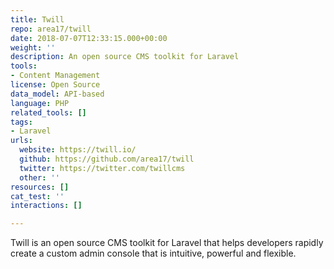 ```yaml
---
title: Twill
repo: area17/twill
date: 2018-07-07T12:33:15.000+00:00
weight: ''
description: An open source CMS toolkit for Laravel
tools:
- Content Management
license: Open Source
data_model: API-based
language: PHP
related_tools: []
tags:
- Laravel
urls:
  website: https://twill.io/
  github: https://github.com/area17/twill
  twitter: https://twitter.com/twillcms
  other: ''
resources: []
cat_test: ''
interactions: []

---
```

Twill is an open source CMS toolkit for Laravel that helps developers rapidly create a custom admin console that is intuitive, powerful and flexible. 